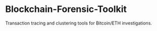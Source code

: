 # Blockchain-Forensic-Toolkit
Transaction tracing and clustering tools for Bitcoin/ETH investigations.
